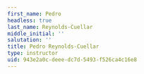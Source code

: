 ```yaml
---
first_name: Pedro
headless: true
last_name: Reynolds-Cuellar
middle_initial: ''
salutation: ''
title: Pedro Reynolds-Cuellar
type: instructor
uid: 943e2a0c-deee-dc7d-5493-f526ca4c16e8
---
```


